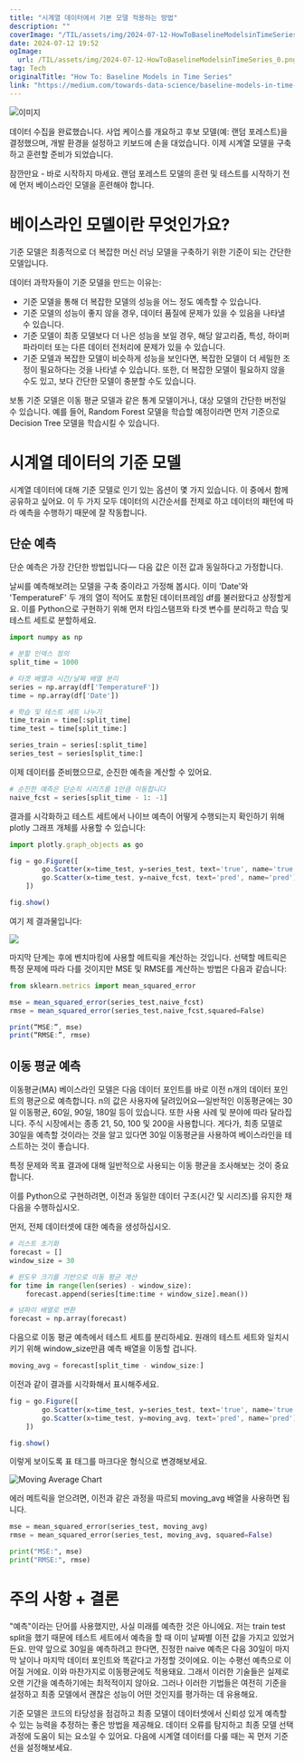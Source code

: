 ```yaml
---
title: "시계열 데이터에서 기본 모델 적용하는 방법"
description: ""
coverImage: "/TIL/assets/img/2024-07-12-HowToBaselineModelsinTimeSeries_0.png"
date: 2024-07-12 19:52
ogImage: 
  url: /TIL/assets/img/2024-07-12-HowToBaselineModelsinTimeSeries_0.png
tag: Tech
originalTitle: "How To: Baseline Models in Time Series"
link: "https://medium.com/towards-data-science/baseline-models-in-time-series-c76d44a826b3"
---
```




![이미지](/TIL/assets/img/2024-07-12-HowToBaselineModelsinTimeSeries_0.png)

데이터 수집을 완료했습니다. 사업 케이스를 개요하고 후보 모델(예: 랜덤 포레스트)을 결정했으며, 개발 환경을 설정하고 키보드에 손을 대었습니다. 이제 시계열 모델을 구축하고 훈련할 준비가 되었습니다.

잠깐만요 - 바로 시작하지 마세요. 랜덤 포레스트 모델의 훈련 및 테스트를 시작하기 전에 먼저 베이스라인 모델을 훈련해야 합니다.

# 베이스라인 모델이란 무엇인가요?


<div class="content-ad"></div>

기준 모델은 최종적으로 더 복잡한 머신 러닝 모델을 구축하기 위한 기준이 되는 간단한 모델입니다.

데이터 과학자들이 기준 모델을 만드는 이유는:

- 기준 모델을 통해 더 복잡한 모델의 성능을 어느 정도 예측할 수 있습니다.
- 기준 모델의 성능이 좋지 않을 경우, 데이터 품질에 문제가 있을 수 있음을 나타낼 수 있습니다.
- 기준 모델이 최종 모델보다 더 나은 성능을 보일 경우, 해당 알고리즘, 특성, 하이퍼파라미터 또는 다른 데이터 전처리에 문제가 있을 수 있습니다.
- 기준 모델과 복잡한 모델이 비슷하게 성능을 보인다면, 복잡한 모델이 더 세밀한 조정이 필요하다는 것을 나타낼 수 있습니다. 또한, 더 복잡한 모델이 필요하지 않을 수도 있고, 보다 간단한 모델이 충분할 수도 있습니다.

보통 기준 모델은 이동 평균 모델과 같은 통계 모델이거나, 대상 모델의 간단한 버전일 수 있습니다. 예를 들어, Random Forest 모델을 학습할 예정이라면 먼저 기준으로 Decision Tree 모델을 학습시킬 수 있습니다.

<div class="content-ad"></div>

# 시계열 데이터의 기준 모델

시계열 데이터에 대해 기준 모델로 인기 있는 옵션이 몇 가지 있습니다. 이 중에서 함께 공유하고 싶어요. 이 두 가지 모두 데이터의 시간순서를 전제로 하고 데이터의 패턴에 따라 예측을 수행하기 때문에 잘 작동합니다.

## 단순 예측

단순 예측은 가장 간단한 방법입니다 — 다음 값은 이전 값과 동일하다고 가정합니다.

<div class="content-ad"></div>

날씨를 예측해보려는 모델을 구축 중이라고 가정해 봅시다. 이미 'Date'와 'TemperatureF' 두 개의 열이 적어도 포함된 데이터프레임 df를 불러왔다고 상정할게요. 이를 Python으로 구현하기 위해 먼저 타임스탬프와 타겟 변수를 분리하고 학습 및 테스트 세트로 분할하세요.

```python
import numpy as np 

# 분할 인덱스 정의
split_time = 1000

# 타겟 배열과 시간/날짜 배열 분리
series = np.array(df['TemperatureF'])
time = np.array(df['Date'])

# 학습 및 테스트 세트 나누기
time_train = time[:split_time]
time_test = time[split_time:]

series_train = series[:split_time]
series_test = series[split_time:]
```

이제 데이터를 준비했으므로, 순진한 예측을 계산할 수 있어요.

```python
# 순진한 예측은 단순히 시리즈를 1만큼 이동합니다
naive_fcst = series[split_time - 1: -1]
```

<div class="content-ad"></div>

결과를 시각화하고 테스트 세트에서 나이브 예측이 어떻게 수행되는지 확인하기 위해 plotly 그래프 개체를 사용할 수 있습니다:

```js
import plotly.graph_objects as go

fig = go.Figure([
        go.Scatter(x=time_test, y=series_test, text='true', name='true'),
        go.Scatter(x=time_test, y=naive_fcst, text='pred', name='pred'),
    ])

fig.show()
```

여기 제 결과물입니다:

<img src="/TIL/assets/img/2024-07-12-HowToBaselineModelsinTimeSeries_1.png" />

<div class="content-ad"></div>

마지막 단계는 후에 벤치마킹에 사용할 메트릭을 계산하는 것입니다. 선택할 메트릭은 특정 문제에 따라 다를 것이지만 MSE 및 RMSE를 계산하는 방법은 다음과 같습니다:

```js
from sklearn.metrics import mean_squared_error

mse = mean_squared_error(series_test,naive_fcst)
rmse = mean_squared_error(series_test,naive_fcst,squared=False)

print(“MSE:”, mse)
print(“RMSE:”, rmse)
```

## 이동 평균 예측

이동평균(MA) 베이스라인 모델은 다음 데이터 포인트를 바로 이전 n개의 데이터 포인트의 평균으로 예측합니다. n의 값은 사용자에 달려있어요—일반적인 이동평균에는 30일 이동평균, 60일, 90일, 180일 등이 있습니다. 또한 사용 사례 및 분야에 따라 달라집니다. 주식 시장에서는 종종 21, 50, 100 및 200을 사용합니다. 게다가, 최종 모델로 30일을 예측할 것이라는 것을 알고 있다면 30일 이동평균을 사용하여 베이스라인을 테스트하는 것이 좋습니다.

<div class="content-ad"></div>

특정 문제와 목표 결과에 대해 일반적으로 사용되는 이동 평균을 조사해보는 것이 중요합니다.

이를 Python으로 구현하려면, 이전과 동일한 데이터 구조(시간 및 시리즈)를 유지한 채 다음을 수행하십시오.

먼저, 전체 데이터셋에 대한 예측을 생성하십시오.

```python
# 리스트 초기화
forecast = []
window_size = 30

# 윈도우 크기를 기반으로 이동 평균 계산
for time in range(len(series) - window_size):
    forecast.append(series[time:time + window_size].mean())

# 넘파이 배열로 변환
forecast = np.array(forecast)
```

<div class="content-ad"></div>

다음으로 이동 평균 예측에서 테스트 세트를 분리하세요. 원래의 테스트 세트와 일치시키기 위해 window_size만큼 예측 배열을 이동할 겁니다.

```js
moving_avg = forecast[split_time - window_size:]
```

이전과 같이 결과를 시각화해서 표시해주세요.

```js
fig = go.Figure([
        go.Scatter(x=time_test, y=series_test, text='true', name='true'),
        go.Scatter(x=time_test, y=moving_avg, text='pred', name='pred'),
    ])

fig.show()
```

<div class="content-ad"></div>

이렇게 보이도록 표 태그를 마크다운 형식으로 변경해보세요. 

![Moving Average Chart](/TIL/assets/img/2024-07-12-HowToBaselineModelsinTimeSeries_2.png)

에러 메트릭을 얻으려면, 이전과 같은 과정을 따르되 moving_avg 배열을 사용하면 됩니다.

```python
mse = mean_squared_error(series_test, moving_avg)
rmse = mean_squared_error(series_test, moving_avg, squared=False)

print("MSE:", mse)
print("RMSE:", rmse)
```

<div class="content-ad"></div>

# 주의 사항 + 결론

"예측"이라는 단어를 사용했지만, 사실 미래를 예측한 것은 아니에요. 저는 train test split을 했기 때문에 테스트 세트에서 예측을 할 때 이미 날짜별 이전 값을 가지고 있었거든요. 만약 앞으로 30일을 예측하려고 한다면, 진정한 naive 예측은 다음 30일이 마지막 날이나 마지막 데이터 포인트와 똑같다고 가정할 것이에요. 이는 수평선 예측으로 이어질 거에요. 이와 마찬가지로 이동평균에도 적용돼요. 그래서 이러한 기술들은 실제로 오랜 기간을 예측하기에는 최적적이지 않아요. 그러나 이러한 기법들은 여전히 기준을 설정하고 최종 모델에서 괜찮은 성능이 어떤 것인지를 평가하는 데 유용해요.

기준 모델은 코드의 타당성을 점검하고 최종 모델이 데이터셋에서 신뢰성 있게 예측할 수 있는 능력을 추정하는 좋은 방법을 제공해요. 데이터 오류를 탐지하고 최종 모델 선택 과정에 도움이 되는 요소일 수 있어요. 다음에 시계열 데이터를 다룰 때는 꼭 먼저 기준선을 설정해보세요.
